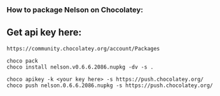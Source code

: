 ### How to package Nelson on Chocolatey:

## Get api key here:

```
https://community.chocolatey.org/account/Packages
```

```
choco pack
choco install nelson.v0.6.6.2086.nupkg -dv -s .

choco apikey -k <your key here> -s https://push.chocolatey.org/
choco push nelson.0.6.6.2086.nupkg -s https://push.chocolatey.org/
```

